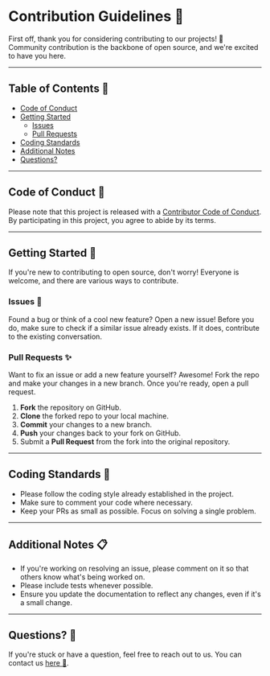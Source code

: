 # Contribution Guidelines 🤝

First off, thank you for considering contributing to our projects! 🙏 Community contribution is the backbone of open source, and we're excited to have you here.

---

## Table of Contents 📌

- [Code of Conduct](#code-of-conduct)
- [Getting Started](#getting-started)
  - [Issues](#issues)
  - [Pull Requests](#pull-requests)
- [Coding Standards](#coding-standards)
- [Additional Notes](#additional-notes)
- [Questions?](#questions)

---

## Code of Conduct 📜

Please note that this project is released with a [Contributor Code of Conduct](CODE_OF_CONDUCT.md). By participating in this project, you agree to abide by its terms.

---

## Getting Started 🚀

If you're new to contributing to open source, don't worry! Everyone is welcome, and there are various ways to contribute.

### Issues 🐛

Found a bug or think of a cool new feature? Open a new issue! Before you do, make sure to check if a similar issue already exists. If it does, contribute to the existing conversation.

### Pull Requests ✨

Want to fix an issue or add a new feature yourself? Awesome! Fork the repo and make your changes in a new branch. Once you're ready, open a pull request.

1. **Fork** the repository on GitHub.
2. **Clone** the forked repo to your local machine.
3. **Commit** your changes to a new branch.
4. **Push** your changes back to your fork on GitHub.
5. Submit a **Pull Request** from the fork into the original repository.

---

## Coding Standards 📝

- Please follow the coding style already established in the project.
- Make sure to comment your code where necessary.
- Keep your PRs as small as possible. Focus on solving a single problem.

---

## Additional Notes 📋

- If you're working on resolving an issue, please comment on it so that others know what's being worked on.
- Please include tests whenever possible.
- Ensure you update the documentation to reflect any changes, even if it's a small change.

---

## Questions? 🤔

If you're stuck or have a question, feel free to reach out to us. You can contact us [here 💌](mailto:your-support@variablz.com).
